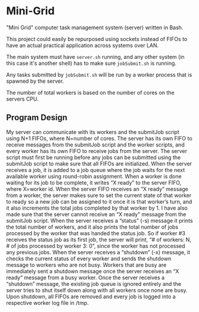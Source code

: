 # Mini-Grid
"Mini Grid" computer task management system (server) written in Bash.

This project could easily be repurposed using sockets instead of FIFOs to have an actual practical application across systems over LAN.

The main system must have `server.sh` running, and any other system (in this case it's another shell) has to make sure `jobSubmit.sh` is running.

Any tasks submitted by `jobSubmit.sh` will be run by a worker process that is spawned by the server. 

The number of total workers is based on the number of cores on the servers CPU.

## Program Design
My server can communicate with its workers and the submitJob script using N+1 FIFOs,
where N=number of cores. The server has its own FIFO to receive messages from the submitJob
script and the worker scripts, and every worker has its own FIFO to receive jobs from the server.
The server script must first be running before any jobs can be submitted using the submitJob
script to make sure that all FIFOs are initialized. When the server receives a job, it is added to a
job queue where the job waits for the next available worker using round-robin assignment. When
a worker is done waiting for its job to be complete, it writes “X ready” to the server FIFO, where
X=worker id. When the server FIFO receives an “X ready” message from a worker, the server
makes sure to set the current state of that worker to ready so a new job can be assigned to it once
it is that worker’s turn, and it also increments the total jobs completed by that worker by 1. I have
also made sure that the server cannot receive an “X ready” message from the submitJob script.
When the server receives a “status” (-s) message it prints the total number of workers, and it also
prints the total number of jobs processed by the worker that was handed the status job. So if
worker #3 receives the status job as its first job, the server will print, “# of workers: N, # of jobs
processed by worker 3: 0”, since the worker has not processed any previous jobs. When the
server receives a “shutdown” (-x) message, it checks the current status of every worker and sends
the shutdown message to workers who are not busy. Workers that are busy are immediately sent
a shutdown message once the server receives an “X ready” message from a busy worker. Once
the server receives a “shutdown” message, the existing job queue is ignored entirely and the
server tries to shut itself down along with all workers once none are busy. Upon shutdown, all
FIFOs are removed and every job is logged into a respective worker log file in /tmp.
